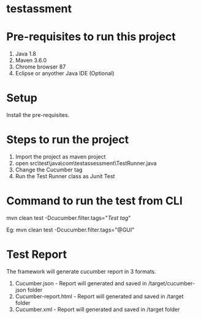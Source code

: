 # testassment

# Pre-requisites to run this project

1. Java 1.8
2. Maven 3.6.0
3. Chrome browser 87
4. Eclipse or anyother Java IDE (Optional)

# Setup
Install the pre-requisites.

# Steps to run the project
1. Import the project as maven project
2. open src\test\java\com\testassessment\TestRunner.java
3. Change the Cucumber tag
3. Run the Test Runner class as Junit Test 

# Command to run the test from CLI
mvn clean test -Dcucumber.filter.tags="*Test tag*"

Eg: mvn clean test -Dcucumber.filter.tags="@GUI"



# Test Report
The framework will generate cucumber report in 3 formats.
1. Cucumber.json - Report will generated and saved in /target/cucumber-json folder
2. Cucumber-report.html - Report will generated and saved in /target folder
3. Cucumber.xml - Report will generated and saved in /target folder




